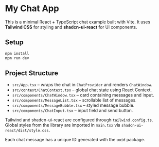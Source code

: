 # My Chat App

This is a minimal React + TypeScript chat example built with Vite. It uses **Tailwind CSS** for styling and **shadcn-ui-react** for UI components.

## Setup

```bash
npm install
npm run dev
```

## Project Structure

- `src/App.tsx` – wraps the chat in `ChatProvider` and renders `ChatWindow`.
- `src/context/ChatContext.tsx` – global chat state using React Context.
- `src/components/ChatWindow.tsx` – card containing messages and input.
- `src/components/MessageList.tsx` – scrollable list of messages.
- `src/components/MessageBubble.tsx` – styled message bubble.
- `src/components/ChatInput.tsx` – input field and send button.

Tailwind and shadcn-ui-react are configured through `tailwind.config.ts`. Global styles from the library are imported in `main.tsx` via `shadcn-ui-react/dist/style.css`.

Each chat message has a unique ID generated with the `uuid` package.

